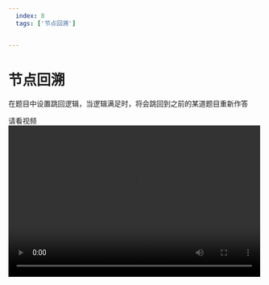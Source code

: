 ```yaml
---
  index: 8
  tags: ['节点回溯']


---
```







# 节点回溯

在题目中设置跳回逻辑，当逻辑满足时，将会跳回到之前的某道题目重新作答

请看视频
<br />
<video width="500" height="300" controls >
  <source src="https://media.cform.io/editor/changelog/v3-0-0/题目回退.mov" type="video/mp4">
</video>

